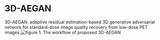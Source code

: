 # 3D-AEGAN
3D-AEGAN: adaptive residual estimation-based 3D generative adversarial network for standard-dose image quality recovery from low-dose PET images
![figure 1. The workflow of proposed 3D-AEGAN](/home/mingjian/Pictures/framework.png)
